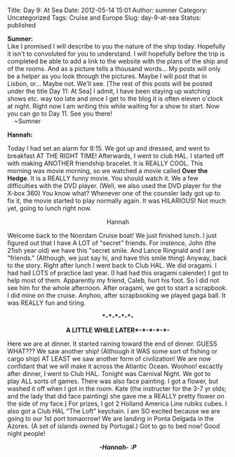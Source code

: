 Title: Day 9: At Sea
Date: 2012-05-14 15:01
Author: sumner
Category: Uncategorized
Tags: Cruise and Europe
Slug: day-9-at-sea
Status: published

**Sumner:**  
Like I promised I will describe to you the nature of the ship today.
Hopefully it isn't to convoluted for you to understand. I will hopefully
before the trip is completed be able to add a link to the website with
the plans of the ship and of the rooms. And as a picture tells a
thousand words... My posts will only be a helper as you look through the
pictures. Maybe I will post that in Lisbon, or... Maybe not. We'll see.
\[The rest of this posts will be posted under the title Day 11: At Sea\]
I admit, I have been staying up watching shows etc. way too late and
once I get to the blog it is often eleven o'clock at night. Right now I
am writing this while waiting for a show to start. Now you can go to Day
11. See you there!  
    \~Sumner

**Hannah:**

Today I had set an alarm for 8:15. We got up and dressed, and went to
breakfast AT THE RIGHT TIME! Afterwards, I went to club HAL. I started
off with making ANOTHER friendship bracelet. It is REALLY COOL. This
morning was movie morning, so we watched a movie called **Over the
Hedge**. It is a REALLY funny movie. You should watch it. We a few
difficulties with the DVD player. (Well, we also used the DVD player for
the X-box 360) You know what? Whenever one of the counsler lady got up
to fix it, the movie started to play normally again. It was HILARIOUS!
Not much yet, going to lunch right now.

<div align="CENTER">

Hannah

</div>

Welcome back to the Noordam Cruise boat! We just finished lunch. I just
figured out that I have A LOT of "secret" friends. For instence, John
(the 21ish year old) we have this "secret smile. And Lance Ringnald and
I are "friends." (Although, we just say hi, and have this smile thing)
Anyway, back to the story. Right after lunch I went back to Club HAL. We
did oragami. I had had LOTS of practice last year. (I had had this
oragami calender) I got to help most of them. Apparently my friend,
Caleb, hurt his foot. So I did not see him for the whole afternoon.
After oragami, we got to start a scrapbook. I did mine on the cruise.
Anyhoo, after scrapbooking we played gaga ball. It was REALLY fun and
tiring.  
  

<div align="CENTER">

**\*-\*-\*-\*-\*-**

</div>

<b>

<div align="CENTER">

</div>

<div align="CENTER">

A LITTLE WHILE LATER\*-\*-\*-\*-\*-

</div>

</b>  
Here we are at dinner. It started raining toward the end of
dinner. GUESS WHAT??? We saw another ship! (Although it WAS some sort of
fishing or cargo ship) AT LEAST we saw another form of civilization! We
are now confidant that we will make it across the Atlantic Ocean.
Woohoo! excactly after dinner, I went to Club HAL. Tonight was Carnival
Night. We got to play ALL sorts of games. There was also face painting.
I got a flower, but washed it off when I got in the room. Kate (the
instructer for the 3-7 yr olds; and the lady that did face painting) she
gave me a REALLY pretty flower on the side of my face.) For prizes, I
got 2 Holland America Line rubiks cubes. I also got a Club HAL "The
Loft" keychain. I am SO excited because we are going to our 1st port
tomaorrow! We are landing in Ponta Delgada in the Azores. (A set of
islands owned by Portugal.) Got to go to bed now! Good night people!  
  

<div align="CENTER">

***-Hannah- :P***

</div>
